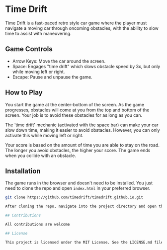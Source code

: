 # Time Drift

Time Drift is a fast-paced retro style car game where the player must navigate a moving car through oncoming obstacles, with the ability to slow time to assist with maneuvering.

## Game Controls

- Arrow Keys: Move the car around the screen.
- Space: Engages "time drift" which slows obstacle speed by 3x, but only while moving left or right.
- Escape: Pause and unpause the game.

## How to Play

You start the game at the center-bottom of the screen. As the game progresses, obstacles will come at you from the top and bottom of the screen. Your job is to avoid these obstacles for as long as you can.

The 'time drift' mechanic (activated with the space bar) can make your car slow down time, making it easier to avoid obstacles. However, you can only activate this while moving left or right.

Your score is based on the amount of time you are able to stay on the road. The longer you avoid obstacles, the higher your score. The game ends when you collide with an obstacle.

## Installation

The game runs in the browser and doesn't need to be installed. You just need to clone the repo and open `index.html` in your preferred browser.

```bash
git clone https://github.com/timedrift/timedrift.github.io.git

After cloning the repo, navigate into the project directory and open the index.html file.

## Contributions

All contributions are welcome

## License

This project is licensed under the MIT License. See the LICENSE.md file for details.
